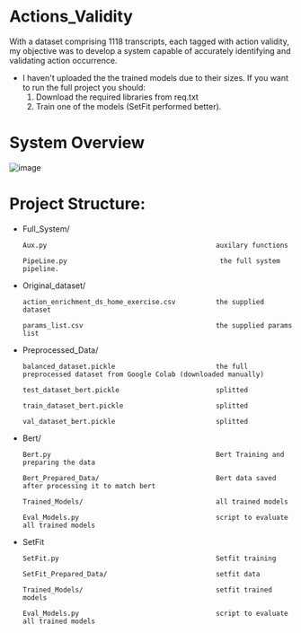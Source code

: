 # Actions_Validity
With a dataset comprising 1118 transcripts, each tagged with action validity, my objective was to develop a system capable of accurately identifying and validating action occurrence. 
* I haven't uploaded the the trained models due to their sizes. If you want to run the full project you should:
  1. Download the required libraries from req.txt
  2. Train one of the models (SetFit performed better).

# System Overview

![image](https://github.com/omrir7/Actions_Validity/assets/71921802/114f78e9-106e-4360-8b0f-89d2c3bc2c8f)

# Project Structure:

-   Full_System/

        Aux.py                                          auxilary functions

        PipeLine.py                                      the full system pipeline.

    
-   Original_dataset/

        action_enrichment_ds_home_exercise.csv          the supplied dataset

        params_list.csv                                 the supplied params list

    
-   Preprocessed_Data/
 
        balanced_dataset.pickle                         the full preprocessed dataset from Google Colab (downloaded manually)
  
        test_dataset_bert.pickle                        splitted
  
        train_dataset_bert.pickle                       splitted
  
        val_dataset_bert.pickle                         splitted

  
-   Bert/
  
        Bert.py                                         Bert Training and preparing the data
    
        Bert_Prepared_Data/                             Bert data saved after processing it to match bert
    
        Trained_Models/                                 all trained models
    
        Eval_Models.py                                  script to evaluate all trained models

    
-   SetFit

        SetFit.py                                       Setfit training
    
        SetFit_Prepared_Data/                           setfit data
    
        Trained_Models/                                 setfit trained models
    
        Eval_Models.py                                  script to evaluate all trained models
    
